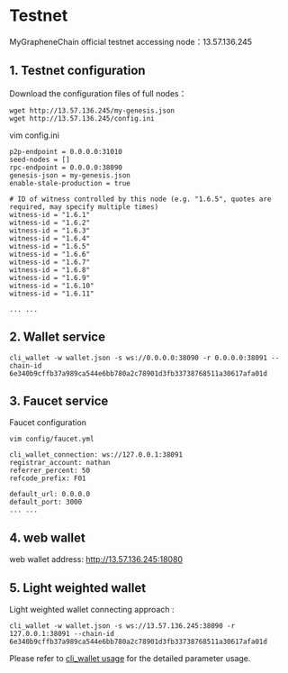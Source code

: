 # Testnet

MyGrapheneChain official testnet accessing node：13.57.136.245

## 1. Testnet configuration

Download the configuration files of full nodes：
```
wget http://13.57.136.245/my-genesis.json
wget http://13.57.136.245/config.ini
```

vim config.ini
```
p2p-endpoint = 0.0.0.0:31010
seed-nodes = []
rpc-endpoint = 0.0.0.0:38090
genesis-json = my-genesis.json
enable-stale-production = true

# ID of witness controlled by this node (e.g. "1.6.5", quotes are required, may specify multiple times)
witness-id = "1.6.1"
witness-id = "1.6.2"
witness-id = "1.6.3"
witness-id = "1.6.4"
witness-id = "1.6.5"
witness-id = "1.6.6"
witness-id = "1.6.7"
witness-id = "1.6.8"
witness-id = "1.6.9"
witness-id = "1.6.10"
witness-id = "1.6.11"

... ...
```


## 2. Wallet service

```
cli_wallet -w wallet.json -s ws://0.0.0.0:38090 -r 0.0.0.0:38091 --chain-id 6e340b9cffb37a989ca544e6bb780a2c78901d3fb33738768511a30617afa01d
```

## 3. Faucet service

Faucet configuration

`vim config/faucet.yml`

```
cli_wallet_connection: ws://127.0.0.1:38091
registrar_account: nathan
referrer_percent: 50
refcode_prefix: F01

default_url: 0.0.0.0
default_port: 3000
... ...
```

## 4. web wallet

web wallet address: http://13.57.136.245:18080

## 5. Light weighted wallet

Light weighted wallet connecting approach : 

```
cli_wallet -w wallet.json -s ws://13.57.136.245:38090 -r 127.0.0.1:38091 --chain-id 6e340b9cffb37a989ca544e6bb780a2c78901d3fb33738768511a30617afa01d
```

Please refer to [cli_wallet usage](../node/cmd/cli_wallet.md) for the detailed parameter usage.
